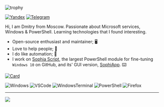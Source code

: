 ![trophy](https://github-profile-trophy.vercel.app/?username=farag2&theme=darkhub&no-bg=true&no-frame=true)

[![Yandex](https://img.shields.io/badge/-nefedovds@ya.ru-F9DB60?style=flat-square&logo=Yandex&logoColor=FF3333)](mailto:nefedovds@ya.ru)
[![Telegram](https://img.shields.io/badge/Telegram-blue?style=flat-square&logo=Telegram)](https://t.me/sanctuary_d)

Hi, I am Dmitry from Moscow. Passionate about Microsoft services, Windows & PowerShell. Learning technologies that I found interesting.

* Open-source enthusiast and maintainer; :desktop_computer:
* Love to help people; :electric_plug:
* I do like automation; 🤖
* I work on [Sophia Script](https://github.com/farag2/Sophia-Script-for-Windows), the largest PowerShell module for fine-tuning `Windows 10` on GitHub, and its' GUI version, [SophiApp](https://github.com/Sophia-Community/SophiApp). :keyboard: 

[![Card](https://github-readme-stats.vercel.app/api/pin?username=farag2&repo=Sophia-Script-for-Windows&show_owner=true&locale=en&bg_color=22272E&text_color=9F9F9F&title_color=9F9F9F&icon_color=9F9F9F)](https://github.com/farag2/Sophia-Script-for-Windows)

![Windows](https://img.shields.io/badge/Windows%2010-0078D6.svg?&style=for-the-badge&logo=windows&logoColor=white)
![VSCode](https://img.shields.io/badge/visual%20studio%20code-007ACC.svg?&style=for-the-badge&logo=visual-studio-code&logoColor=white)
![WindowsTerminal](https://img.shields.io/badge/Windows%20Terminal-4D4D4D.svg?&style=for-the-badge&logo=windows-terminal&logoColor=white)
![PowerShell](https://img.shields.io/badge/PowerShell-5391FE.svg?&style=for-the-badge&logo=powershell&logoColor=white)
![Firefox](https://img.shields.io/badge/Firefox-FF7139.svg?&style=for-the-badge&logo=firefox&logoColor=white)

***

<p align="left"> <img src="https://github-readme-stats.vercel.app/api?username=farag2&count_private=false&show_icons=true&bg_color=22272E&text_color=9F9F9F&locale=en"/>
